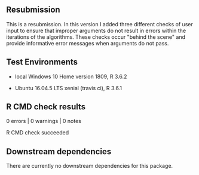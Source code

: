 ## Resubmission
This is a resubmission. In this version I added three different checks of user input to ensure that improper arguments do not result in errors within the iterations of the algorithms. These checks occur "behind the scene" and provide informative error messages when arguments do not pass.

## Test Environments

* local Windows 10 Home version 1809, R 3.6.2

* Ubuntu 16.04.5 LTS xenial (travis ci), R 3.6.1

## R CMD check results
0 errors | 0 warnings | 0 notes

R CMD check succeeded

## Downstream dependencies
There are currently no downstream dependencies for this package.
